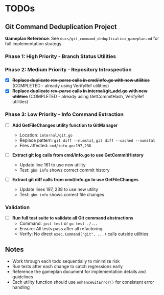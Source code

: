 # TODOs

## Git Command Deduplication Project

**Gameplan Reference**: See `docs/git_command_deduplication_gameplan.md` for full implementation strategy.

### Phase 1: High Priority - Branch Status Utilities






### Phase 2: Medium Priority - Repository Introspection

- [x] **~~Replace duplicate rev-parse calls in cmd/info.go with new utilities~~** (COMPLETED - already using VerifyRef utilities)
- [x] **~~Replace duplicate rev-parse calls in internal/git_add.go with new utilities~~** (COMPLETED - already using GetCommitHash, VerifyRef utilities)

### Phase 3: Low Priority - Info Command Extraction


- [ ] **Add GetFileChanges utility function to GitManager**
  - Location: `internal/git.go`
  - Replace pattern: `git diff --numstat`, `git diff --cached --numstat`
  - Files affected: `cmd/info.go:197,238`

- [ ] **Extract git log calls from cmd/info.go to use GetCommitHistory**
  - Update line 161 to use new utility
  - Test: `gbm info` shows correct commit history

- [ ] **Extract git diff calls from cmd/info.go to use GetFileChanges**
  - Update lines 197, 238 to use new utility
  - Test: `gbm info` shows correct file changes

### Validation

- [ ] **Run full test suite to validate all Git command abstractions**
  - Command: `just test` or `go test ./...`
  - Ensure: All tests pass after all refactoring
  - Verify: No direct `exec.Command("git", ...)` calls outside utilities

## Notes

- Work through each todo sequentially to minimize risk
- Run tests after each change to catch regressions early
- Reference the gameplan document for implementation details and guidelines
- Each utility function should use `enhanceGitError()` for consistent error handling